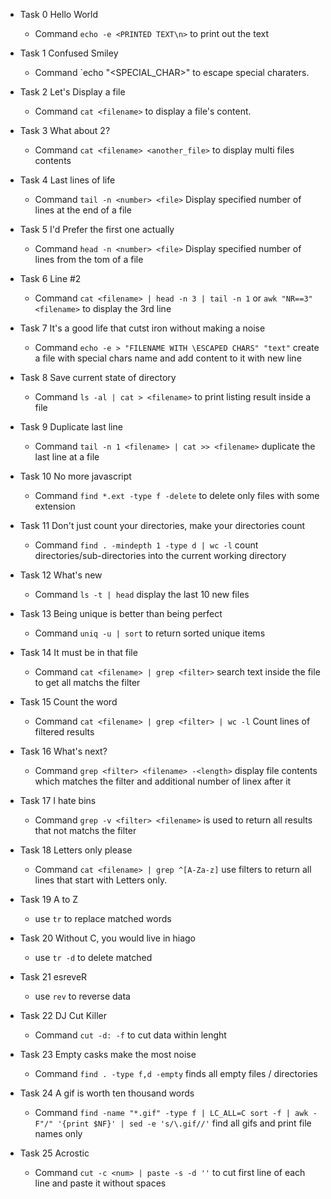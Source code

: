 - Task 0 Hello World
	
	- Command `echo -e <PRINTED TEXT\n>` to print out the text 

- Task 1 Confused Smiley

	- Command `echo "\<SPECIAL_CHAR>" to escape special charaters.

- Task 2 Let's Display a file

	- Command `cat <filename>` to display a file's content.

- Task 3 What about 2?

	- Command `cat <filename> <another_file>` to display multi files contents

- Task 4 Last lines of life

	- Command `tail -n <number> <file>` Display specified number of lines at the end of a file

- Task 5 I'd Prefer the first one actually

	- Command `head -n <number> <file>` Display specified number of lines from the tom of a file

- Task 6 Line #2

	- Command `cat <filename> | head -n 3 | tail -n 1` or `awk "NR==3" <filename>` to display the 3rd line

- Task 7 It's a good life that cutst iron without making a noise

	- Command `echo -e > "FILENAME WITH \ESCAPED CHARS" "text"` create a file with special chars name and add content to it with new line

- Task 8 Save current state of directory

	- Command `ls -al | cat > <filename>` to print listing result inside a file

- Task 9 Duplicate last line 

	- Command `tail -n 1 <filename> | cat >> <filename>` duplicate the last line at a file

- Task 10 No more javascript

	- Command `find *.ext -type f -delete` to delete only files with some extension

- Task 11 Don't just count your directories, make your directories count 

	- Command `find . -mindepth 1 -type d | wc -l` count directories/sub-directories into the current working directory

- Task 12 What's new

	- Command `ls -t | head` display the last 10 new files

- Task 13 Being unique is better than being perfect

	- Command `uniq -u | sort` to return sorted unique items

- Task 14 It must be in that file

	- Command `cat <filename> | grep <filter>` search text inside the file to get all matchs the filter

- Task 15 Count the word 

	- Command `cat <filename> | grep <filter> | wc -l` Count lines of filtered results

- Task 16 What's next?

	- Command `grep <filter> <filename> -<length>` display file contents which matches the filter and additional number of linex after it

- Task 17 I hate bins

	- Command `grep -v <filter> <filename>` is used to return all results that not matchs the filter

- Task 18 Letters only please 

	- Command `cat <filename> | grep ^[A-Za-z]` use filters to return all lines that start with Letters only.

- Task 19 A to Z

	- use `tr` to replace matched words

- Task 20  Without C, you would live in hiago 

	- use `tr -d` to delete matched

- Task 21  esreveR 

	- use `rev` to reverse data

- Task 22 DJ Cut Killer 

	- Command `cut -d: -f` to cut data within lenght

- Task 23 Empty casks make the most noise 

	- Command `find . -type f,d -empty` finds all empty files / directories

- Task 24 A gif is worth ten thousand words 

	- Command `find -name "*.gif" -type f | LC_ALL=C sort -f | awk -F"/" '{print $NF}' | sed -e 's/\.gif//'` find all gifs and print file names only

- Task 25 Acrostic

	- Command `cut -c <num> | paste -s -d ''` to cut first line of each line and paste it without spaces

